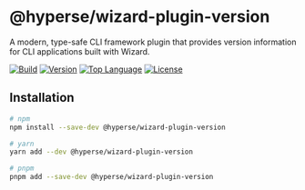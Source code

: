 # @hyperse/wizard-plugin-version

A modern, type-safe CLI framework plugin that provides version information for CLI applications built with Wizard.

[![Build](https://img.shields.io/github/actions/workflow/status/hyperse-io/wizard/ci-integrity.yml?branch=main&label=ci&logo=github&style=flat-square&labelColor=000000)](https://github.com/hyperse-io/wizard/actions?query=workflow%3ACI)
[![Version](https://img.shields.io/npm/v/%40hyperse%2Fwizard?branch=main&label=version&logo=npm&style=flat-square&labelColor=000000)](https://www.npmjs.com/package/@hyperse/wizard)
[![Top Language](https://img.shields.io/github/languages/top/hyperse-io/wizard?style=flat-square&labelColor=000&color=blue)](https://github.com/hyperse-io/wizard/search?l=typescript)
[![License](https://img.shields.io/github/license/hyperse-io/wizard?style=flat-quare&labelColor=000000)](https://github.com/hyperse-io/wizard/blob/main/LICENSE.md)

## Installation

```bash
# npm
npm install --save-dev @hyperse/wizard-plugin-version

# yarn
yarn add --dev @hyperse/wizard-plugin-version

# pnpm
pnpm add --save-dev @hyperse/wizard-plugin-version
```
